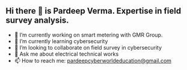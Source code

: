 ## Hi there 👋 is Pardeep Verma. Expertise in field survey analysis. 



- 🔭 I’m currently working on smart metering with GMR Group.
- 🌱 I’m currently learning cybersecurity 
- 👯 I’m looking to collaborate on field survey in cybersecurity 
- 💬 Ask me about electrical technical works
- 📫 How to reach me: pardeepcyberworldeducation@gmail.com
